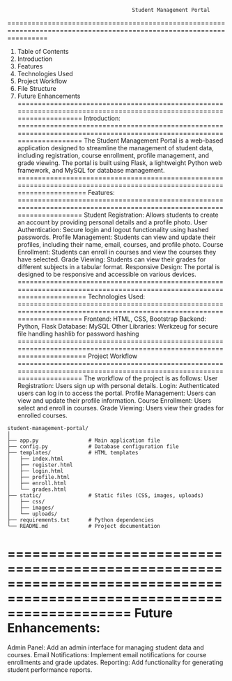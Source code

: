                                             Student Management Portal
======================================================================================================================
1. Table of Contents
2. Introduction
3. Features
4. Technologies Used
5. Project Workflow
6. File Structure
7. Future Enhancements
======================================================================================================================
                                                    Introduction:
======================================================================================================================
The Student Management Portal is a web-based application designed to streamline the management of student data,
including registration, course enrollment, profile management, and grade viewing. The portal is built using Flask,
a lightweight Python web framework, and MySQL for database management.
=======================================================================================================================
                                                      Features:
======================================================================================================================
Student Registration: Allows students to create an account by providing personal details and a profile photo.
User Authentication: Secure login and logout functionality using hashed passwords.
Profile Management: Students can view and update their profiles, including their name, email, courses, and profile photo.
Course Enrollment: Students can enroll in courses and view the courses they have selected.
Grade Viewing: Students can view their grades for different subjects in a tabular format.
Responsive Design: The portal is designed to be responsive and accessible on various devices.
=======================================================================================================================
                                                  Technologies Used:
======================================================================================================================
Frontend: HTML, CSS, Bootstrap
Backend: Python, Flask
Database: MySQL
Other Libraries:
Werkzeug for secure file handling
hashlib for password hashing
=======================================================================================================================
                                                      Project Workflow
======================================================================================================================
The workflow of the project is as follows:
User Registration: Users sign up with personal details.
Login: Authenticated users can log in to access the portal.
Profile Management: Users can view and update their profile information.
Course Enrollment: Users select and enroll in courses.
Grade Viewing: Users view their grades for enrolled courses.

```
student-management-portal/
│
├── app.py                # Main application file
├── config.py             # Database configuration file
├── templates/            # HTML templates
│   ├── index.html
│   ├── register.html
│   ├── login.html
│   ├── profile.html
│   ├── enroll.html
│   └── grades.html
├── static/               # Static files (CSS, images, uploads)
│   ├── css/
│   ├── images/
│   └── uploads/
├── requirements.txt      # Python dependencies
└── README.md             # Project documentation
```
=======================================================================================================================
                                                  Future Enhancements:
======================================================================================================================
Admin Panel: Add an admin interface for managing student data and courses.
Email Notifications: Implement email notifications for course enrollments and grade updates.
Reporting: Add functionality for generating student performance reports.



















